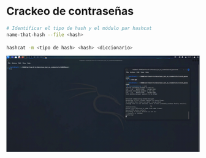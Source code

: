 # Crackeo de contraseñas

```Bash
# Identificar el tipo de hash y el módulo par hashcat
name-that-hash --file <hash>

hashcat -m <tipo de hash> <hash> <diccionario>

```

![Alt text](https://github.com/jor6PS/ad-from-0-to-Hero/blob/master/user_but_no_credentials/crack_passwords/vid.gif?raw=true "Crackeo de contraseñas")
